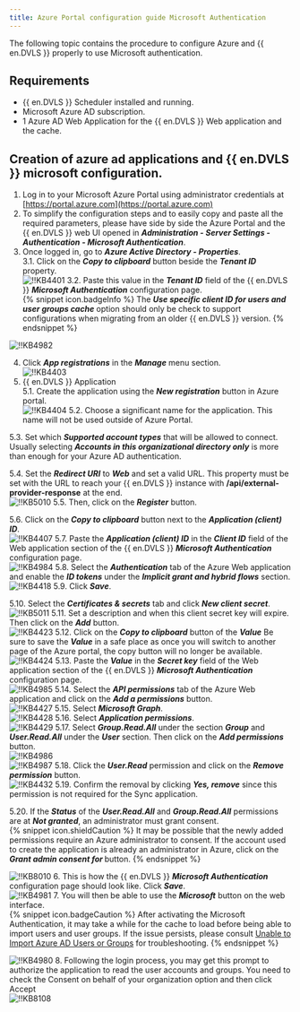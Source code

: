 ```yaml
---
title: Azure Portal configuration guide Microsoft Authentication
---
```

The following topic contains the procedure to configure Azure and {{ en.DVLS }} properly to use Microsoft authentication.
## Requirements
* {{ en.DVLS }} Scheduler installed and running.
* Microsoft Azure AD subscription.
* 1 Azure AD Web Application for the {{ en.DVLS }} Web application and the cache.
## Creation of azure ad applications and {{ en.DVLS }} microsoft configuration.
1. Log in to your Microsoft Azure Portal using administrator credentials at [https://portal.azure.com](https://portal.azure.com)
1. To simplify the configuration steps and to easily copy and paste all the required parameters, please have side by side the Azure Portal and the {{ en.DVLS }} web UI opened in ***Administration - Server Settings - Authentication - Microsoft Authentication***.
1. Once logged in, go to ***Azure Active Directory - Properties***.  
3.1. Click on the ***Copy to clipboard*** button beside the ***Tenant ID*** property.  
![!!KB4401](https://webdevolutions.azureedge.net/docs/en/kb/KB4401.png)
3.2. Paste this value in the ***Tenant ID*** field of the {{ en.DVLS }} ***Microsoft Authentication*** configuration page.  
{% snippet icon.badgeInfo %}
The ***Use specific client ID for users and user groups cache*** option should only be check to support configurations when migrating from an older {{ en.DVLS }} version.
{% endsnippet %}  

![!!KB4982](https://webdevolutions.azureedge.net/docs/en/kb/KB4982.png)

4. Click ***App registrations*** in the ***Manage*** menu section.  
![!!KB4403](https://webdevolutions.azureedge.net/docs/en/kb/KB4403.png)
5. {{ en.DVLS }} Application  
5.1. Create the application using the ***New registration*** button in Azure portal.  
![!!KB4404](https://webdevolutions.azureedge.net/docs/en/kb/KB4404.png)
5.2. Choose a significant name for the application. This name will not be used outside of Azure Portal.  

5.3. Set which ***Supported account types*** that will be allowed to connect. Usually selecting ***Accounts in this organizational directory only*** is more than enough for your Azure AD authentication.  

5.4. Set the ***Redirect URI*** to ***Web*** and set a valid URL. This property must be set with the URL to reach your {{ en.DVLS }} instance with **/api/external-provider-response** at the end.  
![!!KB5010](https://webdevolutions.azureedge.net/docs/en/kb/KB5010.png)
5.5. Then, click on the ***Register*** button.  

5.6. Click on the ***Copy to clipboard*** button next to the ***Application (client) ID***.  
![!!KB4407](https://webdevolutions.azureedge.net/docs/en/kb/KB4407.png)
5.7. Paste the ***Application (client) ID*** in the ***Client ID*** field of the Web application section of the {{ en.DVLS }} ***Microsoft Authentication*** configuration page.  
![!!KB4984](https://webdevolutions.azureedge.net/docs/en/kb/KB4984.png)
5.8. Select the ***Authentication*** tab of the Azure Web application and enable the ***ID tokens*** under the ***Implicit grant and hybrid flows*** section.  
![!!KB4418](https://webdevolutions.azureedge.net/docs/en/kb/KB4418.png)
5.9. Click ***Save***.  

5.10. Select the ***Certificates & secrets*** tab and click ***New client secret***.  
![!!KB5011](https://webdevolutions.azureedge.net/docs/en/kb/KB5011.png)
5.11. Set a description and when this client secret key will expire. Then click on the ***Add*** button.  
![!!KB4423](https://webdevolutions.azureedge.net/docs/en/kb/KB4423.png)
5.12. Click on the ***Copy to clipboard*** button of the ***Value*** Be sure to save the ***Value*** in a safe place as once you will switch to another page of the Azure portal, the copy button will no longer be available.  
![!!KB4424](https://webdevolutions.azureedge.net/docs/en/kb/KB4424.png)
5.13. Paste the ***Value*** in the ***Secret key*** field of the Web application section of the {{ en.DVLS }} ***Microsoft Authentication*** configuration page.  
![!!KB4985](https://webdevolutions.azureedge.net/docs/en/kb/KB4985.png)
5.14. Select the ***API permissions*** tab of the Azure Web application and click on the ***Add a permissions*** button.  
![!!KB4427](https://webdevolutions.azureedge.net/docs/en/kb/KB4427.png)
5.15. Select ***Microsoft Graph***.  
![!!KB4428](https://webdevolutions.azureedge.net/docs/en/kb/KB4428.png)
5.16. Select ***Application permissions***.  
![!!KB4429](https://webdevolutions.azureedge.net/docs/en/kb/KB4429.png)
5.17. Select ***Group.Read.All*** under the section ***Group*** and ***User.Read.All*** under the ***User*** section. Then click on the ***Add permissions*** button.  
![!!KB4986](https://webdevolutions.azureedge.net/docs/en/kb/KB4986.png)  
![!!KB4987](https://webdevolutions.azureedge.net/docs/en/kb/KB4987.png)
5.18. Click the ***User.Read*** permission and click on the ***Remove permission*** button.  
![!!KB4432](https://webdevolutions.azureedge.net/docs/en/kb/KB4432.png)
5.19. Confirm the removal by clicking ***Yes, remove*** since this permission is not required for the Sync application.  

5.20. If the ***Status*** of the ***User.Read.All*** and ***Group.Read.All*** permissions are at ***Not granted***, an administrator must grant consent.  
{% snippet icon.shieldCaution %}
It may be possible that the newly added permissions require an Azure administrator to consent. If the account used to create the application is already an administrator in Azure, click on the ***Grant admin consent for <your organization>*** button.
{% endsnippet %}  

![!!KB8010](https://webdevolutions.azureedge.net/docs/en/kb/KB8010.png)
6. This is how the {{ en.DVLS }} ***Microsoft Authentication*** configuration page should look like. Click ***Save***.  
![!!KB4981](https://webdevolutions.azureedge.net/docs/en/kb/KB4981.png)
7. You will then be able to use the ***Microsoft*** button on the web interface.  
{% snippet icon.badgeCaution %}
After activating the Microsoft Authentication, it may take a while for the cache to load before being able to import users and user groups. If the issue persists, please consult [Unable to Import Azure AD Users or Groups](/kb/devolutions-server/troubleshooting-articles/unable-import-azure-ad-users-groups/) for troubleshooting.
{% endsnippet %}  

![!!KB4980](https://webdevolutions.azureedge.net/docs/en/kb/KB4980.png)
8. Following the login process, you may get this prompt to authorize the application to read the user accounts and groups. You need to check the Consent on behalf of your organization option and then click Accept  
![!!KB8108](https://webdevolutions.azureedge.net/docs/en/kb/KB8108.png)
